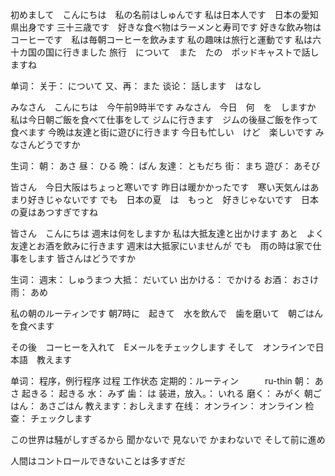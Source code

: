 初めまして　こんにちは　私の名前はしゅんです
私は日本人です　日本の愛知県出身です
三十三歳です　好きな食べ物はラーメンと寿司です
好きな飲み物はコーヒーです　私は毎朝コーヒーを飲みます
私の趣味は旅行と運動です
私は六十カ国の国に行きました
旅行　について　また　たの　ポッドキャストで話しますね

单词：
关于： について
又、再： また
谈论： 話します　はなし




みなさん　こんにちは　今午前9時半です
みなさん　今日　何　を　しますか
私は今日朝ご飯を食べて仕事をして
ジムに行きます　ジムの後昼ご飯を作って食べます
今晩は友達と街に遊びに行きます
今日も忙しい　けど　楽しいです
みなさんどうですか

生词：
朝： あさ
昼： ひる
晩： ばん
友達： ともだち
街： まち
遊び： あそび



皆さん　今日大阪はちょっと寒いです
昨日は暖かかったです　寒い天気んはあまり好きじゃないです
でも　日本の夏　は　もっと　好きじゃないです　日本の夏はあつすぎですね


皆さん　こんにちは
週末は何をしますか
私は大抵友達と出かけます
あと　よく　友達とお酒を飲みに行きます
週末は大抵家にいませんが
でも　雨の時は家で仕事をします
皆さんはどうですか

生词：
週末： しゅうまつ
大抵： だいてい
出かける： でかける
お酒： おさけ
雨： あめ



私の朝のルーティンです
朝7時に　起きて　水を飲んで　歯を磨いて　朝ごはんを食べます

その後　コーヒーを入れて　Eメールをチェックします
そして　オンラインで日本語　教えます

单词：
程序，例行程序 过程 工作状态 定期的：ルーティン　　　ru-thin
朝： あさ
起きる： 起きる
水： みず
歯： は
装进，放入。： いれる
磨く： みがく
朝ごはん： あさごはん
教えます：おしえます
在线： オンライン： オンライン
检查： チェックします



この世界は騒がしすぎるから
聞かないで
見ないで
かまわないで
そして前に進め


人間はコントロールできないことは多すぎだ


